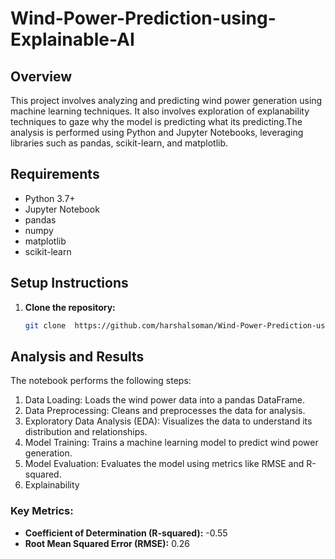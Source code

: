 # Wind-Power-Prediction-using-Explainable-AI

## Overview
This project involves analyzing and predicting wind power generation using machine learning techniques. It also involves exploration of explanability techniques to gaze why the model is predicting what its predicting.The analysis is performed using Python and Jupyter Notebooks, leveraging libraries such as pandas, scikit-learn, and matplotlib.

## Requirements
- Python 3.7+
- Jupyter Notebook
- pandas
- numpy
- matplotlib
- scikit-learn

## Setup Instructions
1. **Clone the repository:**
    ```sh
    git clone  https://github.com/harshalsoman/Wind-Power-Prediction-using-Explainable-AI.git
    ```

## Analysis and Results
The notebook performs the following steps:
1. Data Loading: Loads the wind power data into a pandas DataFrame.
2. Data Preprocessing: Cleans and preprocesses the data for analysis.
3. Exploratory Data Analysis (EDA): Visualizes the data to understand its distribution and relationships.
4. Model Training: Trains a machine learning model to predict wind power generation.
5. Model Evaluation: Evaluates the model using metrics like RMSE and R-squared.
6. Explainability

### Key Metrics:
- **Coefficient of Determination (R-squared):** -0.55
- **Root Mean Squared Error (RMSE):** 0.26
